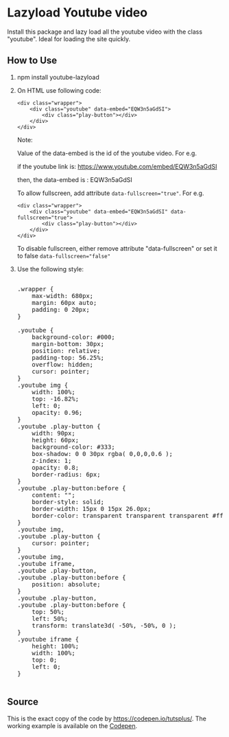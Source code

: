 # Lazyload Youtube video

  Install this package and lazy load all the youtube video with the class "youtube". Ideal for loading the site quickly.

## How to Use

1. npm install youtube-lazyload

2. On HTML use following code:

    ```
    <div class="wrapper">
        <div class="youtube" data-embed="EQW3n5aGdSI">
            <div class="play-button"></div>
        </div>
    </div>
    ```

    Note: 

    Value of the data-embed is the id of the youtube video. For e.g.

    if the youtube link is: https://www.youtube.com/embed/EQW3n5aGdSI

    then, the data-embed is : EQW3n5aGdSI


    To allow fullscreen, add attribute <code>data-fullscreen="true"</code>. For e.g. 

    ```
    <div class="wrapper">
        <div class="youtube" data-embed="EQW3n5aGdSI" data-fullscreen="true">
            <div class="play-button"></div>
        </div>
    </div>
    ```

    To disable fullscreen, either remove attribute "data-fullscreen" or set it to false <code>data-fullscreen="false"</code>

3.  Use the following style:

    <pre>

    .wrapper {
        max-width: 680px;
        margin: 60px auto;
        padding: 0 20px;
    }

    .youtube {
        background-color: #000;
        margin-bottom: 30px;
        position: relative;
        padding-top: 56.25%;
        overflow: hidden;
        cursor: pointer;
    }
    .youtube img {
        width: 100%;
        top: -16.82%;
        left: 0;
        opacity: 0.96;
    }
    .youtube .play-button {
        width: 90px;
        height: 60px;
        background-color: #333;
        box-shadow: 0 0 30px rgba( 0,0,0,0.6 );
        z-index: 1;
        opacity: 0.8;
        border-radius: 6px;
    }
    .youtube .play-button:before {
        content: "";
        border-style: solid;
        border-width: 15px 0 15px 26.0px;
        border-color: transparent transparent transparent #fff;
    }
    .youtube img,
    .youtube .play-button {
        cursor: pointer;
    }
    .youtube img,
    .youtube iframe,
    .youtube .play-button,
    .youtube .play-button:before {
        position: absolute;
    }
    .youtube .play-button,
    .youtube .play-button:before {
        top: 50%;
        left: 50%;
        transform: translate3d( -50%, -50%, 0 );
    }
    .youtube iframe {
        height: 100%;
        width: 100%;
        top: 0;
        left: 0;
    }

    </pre>


##  Source

<p>This is the exact copy of the code by <a href="https://codepen.io/tutsplus/">https://codepen.io/tutsplus/</a>. The working example is available
on the <a href="https://codepen.io/tutsplus/pen/RRVRro">Codepen</a>.</p>